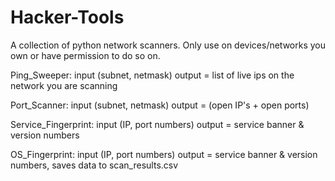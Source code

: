 # Hacker-Tools
A collection of python network scanners.
Only use on devices/networks you own or have permission to do so on.


Ping_Sweeper:
input (subnet, netmask)
output = list of live ips on the network you are scanning


Port_Scanner:
input (subnet, netmask)
output = (open IP's + open ports)

Service_Fingerprint:
input (IP, port numbers)
output = service banner & version numbers

OS_Fingerprint:
input (IP, port numbers)
output = service banner & version numbers, saves data to scan_results.csv

